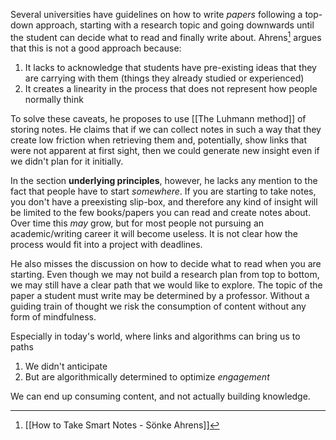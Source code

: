 Several universities have guidelines on how to write *papers* following a top-down approach, starting with a research topic and going downwards until the student can decide what to read and finally write about. Ahrens[^1] argues that this is not a good approach because:

1. It lacks to acknowledge that students have pre-existing ideas that they are carrying with them (things they already studied or experienced)
2. It creates a linearity in the process that does not represent how people normally think

To solve these caveats, he proposes to use [[The Luhmann method]] of storing notes. He claims that if we can collect notes in such a way that they create low friction when retrieving them and, potentially, show links that were not apparent at first sight, then we could generate new insight even if we didn't plan for it initially. 

In the section **underlying principles**, however, he lacks any mention to the fact that people have to start *somewhere*. If you are starting to take notes, you don't have a preexisting slip-box, and therefore any kind of insight will be limited to the few books/papers you can read and create notes about. Over time this *may* grow, but for most people not pursuing an academic/writing career it will become useless. It is not clear how the process would fit into a project with deadlines. 

He also misses the discussion on how to decide what to read when you are starting. Even though we may not build a research plan from top to bottom, we may still have a clear path that we would like to explore. The topic of the paper a student must write may be determined by a professor. Without a guiding train of thought we risk the consumption of content without any form of mindfulness. 

Especially in today's world, where links and algorithms can bring us to paths 

1. We didn't anticipate
2. But are algorithmically determined to optimize *engagement*

We can end up consuming content, and not actually building knowledge. 


[^1]: [[How to Take Smart Notes - Sönke Ahrens]]
